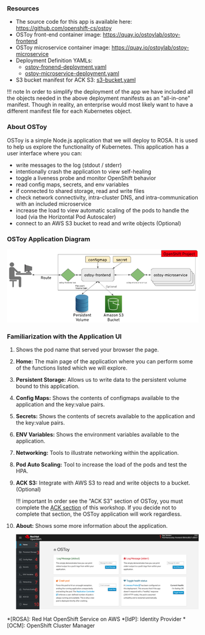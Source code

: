 ### Resources

- The source code for this app is available here: <https://github.com/openshift-cs/ostoy>
- OSToy front-end container image: <https://quay.io/ostoylab/ostoy-frontend>
- OSToy microservice container image: <https://quay.io/ostoylab/ostoy-microservice>
- Deployment Definition YAMLs:
	- [ostoy-fronend-deployment.yaml](yaml/ostoy-frontend-deployment.yaml)
	- [ostoy-microservice-deployment.yaml](yaml/ostoy-microservice-deployment.yaml)
- S3 bucket manifest for ACK S3: [s3-bucket.yaml](yaml/s3-bucket.yaml)

!!! note
		In order to simplify the deployment of the app we have included all the objects needed in the above deployment manifests as an "all-in-one" manifest.  Though in reality, an enterprise would most likely want to have a different manifest file for each Kubernetes object.

### About OSToy

OSToy is a simple Node.js application that we will deploy to ROSA. It is used to help us explore the functionality of Kubernetes. This application has a user interface where you can:

- write messages to the log (stdout / stderr)
- intentionally crash the application to view self-healing
- toggle a liveness probe and monitor OpenShift behavior
- read config maps, secrets, and env variables
- if connected to shared storage, read and write files
- check network connectivity, intra-cluster DNS, and intra-communication with an included microservice
- increase the load to view automatic scaling of the pods to handle the load (via the Horizontal Pod Autoscaler)
- connect to an AWS S3 bucket to read and write objects (Optional)

### OSToy Application Diagram

![OSTOY Architecture](images/3-ostoy-arch.png)

### Familiarization with the Application UI

1. Shows the pod name that served your browser the page.
2. **Home:** The main page of the application where you can perform some of the functions listed which we will explore.
3. **Persistent Storage:**  Allows us to write data to the persistent volume bound to this application.
4. **Config Maps:**  Shows the contents of configmaps available to the application and the key:value pairs.
5. **Secrets:** Shows the contents of secrets available to the application and the key:value pairs.
6. **ENV Variables:** Shows the environment variables available to the application.
7. **Networking:** Tools to illustrate networking within the application.
8. **Pod Auto Scaling:** Tool to increase the load of the pods and test the HPA.
9. **ACK S3:** Integrate with AWS S3 to read and write objects to a bucket. (Optional)

	!!! important
		In order see the "ACK S3" section of OSToy, you must complete the [ACK section](13-ack.md) of this workshop. If you decide not to complete that section, the OSToy application will work regardless.

10. **About:** Shows some more information about the application.

	![Home Page](images/3-ostoy-homepage.png)

*[ROSA]: Red Hat OpenShift Service on AWS
*[IdP]: Identity Provider
*[OCM]: OpenShift Cluster Manager

